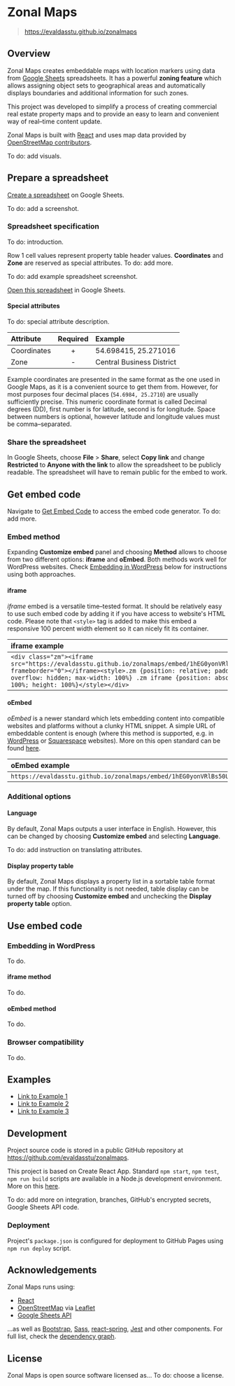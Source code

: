 # Zonal Maps
> https://evaldasstu.github.io/zonalmaps

## Overview

Zonal Maps creates embeddable maps with location markers using data from [Google Sheets](https://www.google.com/sheets/about/) spreadsheets. It has a powerful **zoning feature** which allows assigning object sets to geographical areas and automatically displays boundaries and additional information for such zones.

This project was developed to simplify a process of creating commercial real estate property maps and to provide an easy to learn and convenient way of real–time content update.

Zonal Maps is built with [React](https://reactjs.org) and uses map data provided by [OpenStreetMap contributors](https://www.openstreetmap.org/copyright).

To do: add visuals.

## Prepare a spreadsheet

[Create a spreadsheet](https://sheet.new/) on Google Sheets.

To do: add a screenshot.

### Spreadsheet specification

To do: introduction.

Row 1 cell values represent property table header values. **Coordinates** and **Zone** are reserved as special attributes. To do: add more.

To do: add example spreadsheet screenshot.

[Open this spreadsheet](https://docs.google.com/spreadsheets/d/1hEG0yonVRlBs50UNzGc2uiv6pBJyzY1mQczfINHwnEM/edit?usp=sharing) in Google Sheets.

#### Special attributes

To do: special attribute description.

| Attribute   | Required | Example                   |
|:------------|:--------:|:--------------------------|
| Coordinates | +        | 54.698415, 25.271016      | 
| Zone        | -        | Central Business District |


Example coordinates are presented in the same format as the one used in Google Maps, as it is a convenient source to get them from. However, for most purposes four decimal places (`54.6984, 25.2710`) are usually sufficiently precise. This numeric coordinate format is called Decimal degrees (DD), first number is for latitude, second is for longitude. Space between numbers is optional, however latitude and longitude values must be comma–separated.

### Share the spreadsheet

In Google Sheets, choose **File** > **Share**, select **Copy link** and change **Restricted** to **Anyone with the link** to allow the spreadsheet to be publicly readable. The spreadsheet will have to remain public for the embed to work.

## Get embed code

Navigate to [Get Embed Code](https://evaldasstu.github.io/zonalmaps/embed) to access the embed code generator. To do: add more.

### Embed method

Expanding **Customize embed** panel and choosing **Method** allows to choose from two different options: **iframe** and **oEmbed**. Both methods work well for WordPress websites. Check [Embedding in WordPress](#embedding-in-wordpress) below for instructions using both approaches.

#### iframe

*iframe* embed is a versatile time–tested format. It should be relatively easy to use such embed code by adding it if you have access to website's HTML code. Please note that `<style>` tag is added to make this embed a responsive 100 percent width element so it can nicely fit its container.

| iframe example |
|:---------------|
| `<div class="zm"><iframe src="https://evaldasstu.github.io/zonalmaps/embed/1hEG0yonVRlBs50UNzGc2uiv6pBJyzY1mQczfINHwnEM" frameborder="0"></iframe><style>.zm {position: relative; padding-bottom: 150%; height: 0; overflow: hidden; max-width: 100%} .zm iframe {position: absolute; top: 0; left: 0; width: 100%; height: 100%}</style></div>` |

#### oEmbed

*oEmbed* is a newer standard which lets embedding content into compatible websites and platforms without a clunky HTML snippet. A simple URL of embeddable content is enough (where this method is supported, e.g. in [WordPress](https://wordpress.org) or [Squarespace](https://squarespace.com) websites). More on this open standard can be found [here](https://oembed.com/).

| oEmbed example |
|:---------------|
| `https://evaldasstu.github.io/zonalmaps/embed/1hEG0yonVRlBs50UNzGc2uiv6pBJyzY1mQczfINHwnEM` |

### Additional options

#### Language

By default, Zonal Maps outputs a user interface in English. However, this can be changed by choosing **Customize embed** and selecting **Language**.

To do: add instruction on translating attributes.

#### Display property table

By default, Zonal Maps displays a property list in a sortable table format under the map. If this functionality is not needed, table display can be turned off by choosing **Customize embed** and unchecking the **Display property table** option.

## Use embed code

### Embedding in WordPress

To do.

#### iframe method

To do.

#### oEmbed method

To do.

### Browser compatibility

To do.

## Examples

* [Link to Example 1](https://evaldasstu.github.io/zonalmaps/example/1)
* [Link to Example 2](https://evaldasstu.github.io/zonalmaps/example/2)
* [Link to Example 3](https://evaldasstu.github.io/zonalmaps/example/3)

## Development

Project source code is stored in a public GitHub repository at https://github.com/evaldasstu/zonalmaps.

This project is based on Create React App. Standard `npm start`, `npm test`, `npm run build` scripts are available in a Node.js development environment. More on this [here](https://create-react-app.dev/docs/available-scripts).

To do: add more on integration, branches, GitHub's encrypted secrets, Google Sheets API code.

### Deployment

Project's `package.json` is configured for deployment to GitHub Pages using `npm run deploy` script.

## Acknowledgements

Zonal Maps runs using:

* [React](https://reactjs.org)
* [OpenStreetMap](https://openstreetmap.org) via [Leaflet](https://leafletjs.com)
* [Google Sheets API](https://developers.google.com/sheets/api)

...as well as [Bootstrap](https://getbootstrap.com), [Sass](https://sass-lang.com), [react-spring](https://www.react-spring.io/), [Jest](https://jestjs.io) and other components. For full list, check the [dependency graph](https://github.com/evaldasstu/zonalmaps/network/dependencies).

## License

Zonal Maps is open source software licensed as... To do: choose a license.
